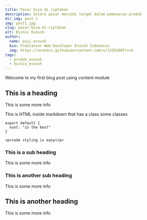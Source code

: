 ```yaml
---
title: Pasar bisa di ciptakan
description: Selera pasar menjadi target dalam pemasaran produk
dir_img: post-1
img: post1.jpg
slug: pasar-bisa-di-ciptakan
alt: Bisnis Evoush
author: 
  name: puji_evoush
  bio: Freelancer Web Developer Evoush Indonesia
  img: https://avatars.githubusercontent.com/u/13291805?v=4
tags: 
  - produk_evoush
  - bisnis_evoush
---
```


Welcome to my first blog post using content module

## This is a heading
This is some more info
<div class="bg-blue-500 text-white p-4 mb-4">
  This is HTML inside markdown that has a class some classes
</div>

<info-box>
  <template #info-box>
    This is a vue component inside markdown using slots
  </template>
</info-box>

```js[nuxt.config.js]
export default {
  nuxt: "is the best"
}
```
```html[my-first-blog-post.md]
<p>code styling is easy</p>
```

### This is a sub heading
This is some more info

### This is another sub heading
This is some more info

## This is another heading
This is some more info
